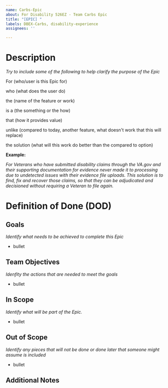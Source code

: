 ```yaml
---
name: Carbs-Epic
about: For Disability 526EZ - Team Carbs Epic
title: "[EPIC] "
labels: DBEX-Carbs, disability-experience
assignees: ''

---
```


# Description
_Try to include some of the following to help clarify the purpose of the Epic_

For (who/user is this Epic for)

who (what does the user do)

the (name of the feature or work)

is a (the something or the how)

that (how it provides value)

unlike (compared to today, another feature, what doesn't work that this will replace)

the solution (what will this work do better than the compared to option) 


**__Example:__**

_For Veterans who have submitted disability claims through the VA.gov and their supporting documentation for evidence never made it to processing due to undetected issues with their evidence file uploads. 
This solution is to find, fix and recover those claims, 
so that they can be adjudicated and decisioned without requiring a Veteran to file again._



# Definition of Done (DOD)

## Goals 
_Identify what needs to be achieved to complete this Epic_

- bullet

## Team Objectives
_Idenfity the actions that are needed to meet the goals_

- bullet

## In Scope
_Identify what will be part of the Epic._

- bullet
  
## Out of Scope
_Identify any pieces that will not be done or done later that someone might assume is included_

- bullet

## Additional Notes ##
